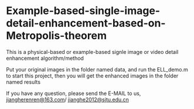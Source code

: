 # Example-based-single-image-detail-enhancement-based-on-Metropolis-theorem
This is a physical-based or example-based signle image or video detail enhancement algorithm/method

Put your original images in the folder named data, and run the ELL_demo.m to start this project, then you will get the enhanced images in the folder named results

If you have any question, please send the E-MAIL to us, jiangherenren@163.com/ jianghe2012@sjtu.edu.cn
